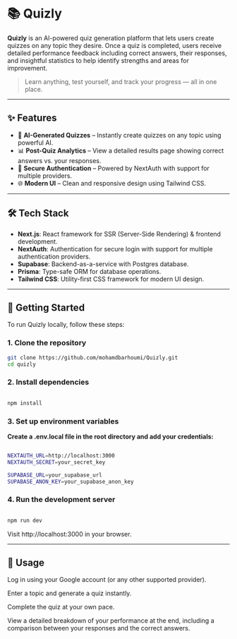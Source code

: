 # 📚 Quizly

**Quizly** is an AI-powered quiz generation platform that lets users create quizzes on any topic they desire. Once a quiz is completed, users receive detailed performance feedback including correct answers, their responses, and insightful statistics to help identify strengths and areas for improvement.

> Learn anything, test yourself, and track your progress — all in one place.

---

## ✨ Features

- 🎯 **AI-Generated Quizzes** – Instantly create quizzes on any topic using powerful AI.
- 📊 **Post-Quiz Analytics** – View a detailed results page showing correct answers vs. your responses.
- 🔐 **Secure Authentication** – Powered by NextAuth with support for multiple providers.
- 🌐 **Modern UI** – Clean and responsive design using Tailwind CSS.

---

## 🛠️ Tech Stack

- **Next.js**: React framework for SSR (Server-Side Rendering) & frontend development.
- **NextAuth**: Authentication for secure login with support for multiple authentication providers.
- **Supabase**: Backend-as-a-service with Postgres database.
- **Prisma**: Type-safe ORM for database operations.
- **Tailwind CSS**: Utility-first CSS framework for modern UI design.

---

## 🚀 Getting Started

To run Quizly locally, follow these steps:

### 1. Clone the repository

```bash
git clone https://github.com/mohamdbarhoumi/Quizly.git
cd quizly
```

### 2. Install dependencies

```bash

npm install

```
### 3. Set up environment variables
**Create a .env.local file in the root directory and add your credentials:**

```bash

NEXTAUTH_URL=http://localhost:3000
NEXTAUTH_SECRET=your_secret_key

SUPABASE_URL=your_supabase_url
SUPABASE_ANON_KEY=your_supabase_anon_key

```
### 4. Run the development server

```bash

npm run dev

```
Visit http://localhost:3000 in your browser.

---
## 🧪 Usage
Log in using your Google account (or any other supported provider).

Enter a topic and generate a quiz instantly.

Complete the quiz at your own pace.

View a detailed breakdown of your performance at the end, including a comparison between your responses and the correct answers.





